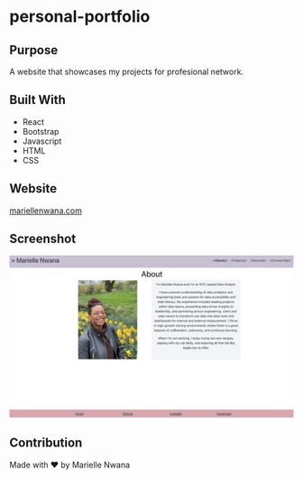 # personal-portfolio

## Purpose
A website that showcases my projects for profesional network.

## Built With
* React
* Bootstrap
* Javascript
* HTML
* CSS


## Website
[mariellenwana.com](https://www.mariellenwana.com)

## Screenshot
![Image of portfolio](/src/assets/images/screenshot.png "Portfolio")


## Contribution
Made with ❤️ by Marielle Nwana